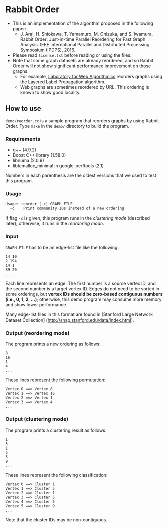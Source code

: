 Rabbit Order
============

- This is an implementation of the algorithm proposed in the following paper:
    - J. Arai, H. Shiokawa, T. Yamamuro, M. Onizuka, and S. Iwamura.
      Rabbit Order: Just-in-time Parallel Reordering for Fast Graph Analysis.
      IEEE International Parallel and Distributed Processing Symposium (IPDPS),
      2016.
- Please read `license.txt` before reading or using the files.
- Note that some graph datasets are already reordered, and so Rabbit Order will
  not show significant performance improvement on those graphs.
    - For example, [Laboratory for Web Algorithmics](http://law.di.unimi.it/)
      reorders graphs using the Layered Label Propagation algorithm.
    - Web graphs are sometimes reordered by URL. This ordering is known to show
      good locality.


How to use
----------

`demo/reorder.cc` is a sample program that reorders graphs by using Rabbit
Order.
Type `make` in the `demo/` directory to build the program.

### Requirements

- g++ (4.9.2)
- Boost C++ library (1.58.0)
- libnuma (2.0.9)
- libtcmalloc\_minimal in google-perftools (2.1)

Numbers in each parenthesis are the oldest versions that we used to test this
program.

### Usage

    Usage: reorder [-c] GRAPH_FILE
      -c    Print community IDs instead of a new ordering

If flag `-c` is given, this program runs in the *clustering mode*
(described later); otherwise, it runs in the *reordering mode*.

### Input

`GRAPH_FILE` has to be an edge-list file like the following:

    14 10
    2 194
    14 1
    89 20
    ...

Each line represents an edge.
The first number is a source vertex ID, and the second number is a target
vertex ID.
Edges do not need to be sorted in some orderings, but **vertex IDs should be
zero-based contiguous numbers (i.e., 0, 1, 2, ...)**; otherwise, this demo
program may consume more memory and show lower performance.

Many edge-list files in this format are found in
[Stanford Large Network Dataset Collection] (http://snap.stanford.edu/data/index.html).

### Output (reordering mode)

The program prints a new ordering as follows:

    8
    16
    1
    4
    ...

These lines represent the following permutation:

    Vertex 0 ==> Vertex 8
    Vertex 1 ==> Vertex 16
    Vertex 2 ==> Vertex 1
    Vertex 3 ==> Vertex 4
    ...

### Output (clustering mode)

The program prints a clustering result as follows:

    1
    5
    1
    5
    5
    9
    ...

These lines represent the following classification:

    Vertex 0 ==> Cluster 1
    Vertex 1 ==> Cluster 5
    Vertex 2 ==> Cluster 1
    Vertex 3 ==> Cluster 5
    Vertex 4 ==> Cluster 5
    Vertex 5 ==> Cluster 9
    ...

Note that the cluster IDs may be non-contiguous.

